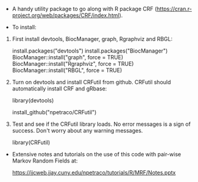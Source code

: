 * A handy utility package to go along with R package CRF (https://cran.r-project.org/web/packages/CRF/index.html). 

* To install:

1. First install devtools, BiocManager, graph, Rgraphviz and RBGL:

	install.packages("devtools")
	install.packages("BiocManager")
	BiocManager::install("graph", force = TRUE)
	BiocManager::install("Rgraphviz", force = TRUE)
	BiocManager::install("RBGL", force = TRUE)

2. Turn on devtools and install CRFutil from github. CRFutil should automatically install CRF and gRbase:

	library(devtools)

	install_github("npetraco/CRFutil")

3. Test and see if the CRFutil library loads. No error messages is a sign of success. Don't worry about any warning messages.

	library(CRFutil)

* Extensive notes and tutorials on the use of this code with pair-wise Markov Random Fields at:

	https://jjcweb.jjay.cuny.edu/npetraco/tutorials/R/MRF/Notes.pptx